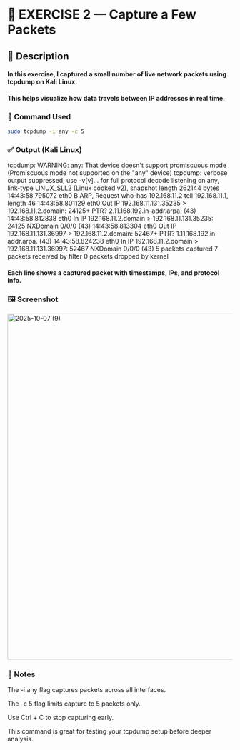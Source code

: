 # 📶 EXERCISE 2 — Capture a Few Packets
## 📘 Description

#### In this exercise, I captured a small number of live network packets using tcpdump on Kali Linux.
#### This helps visualize how data travels between IP addresses in real time.

### 🧩 Command Used
```bash
sudo tcpdump -i any -c 5
```

### ✅ Output (Kali Linux)
tcpdump: WARNING: any: That device doesn't support promiscuous mode
(Promiscuous mode not supported on the "any" device)
tcpdump: verbose output suppressed, use -v[v]... for full protocol decode
listening on any, link-type LINUX_SLL2 (Linux cooked v2), snapshot length 262144 bytes
14:43:58.795072 eth0  B   ARP, Request who-has 192.168.11.2 tell 192.168.11.1, length 46
14:43:58.801129 eth0  Out IP 192.168.11.131.35235 > 192.168.11.2.domain: 24125+ PTR? 2.11.168.192.in-addr.arpa. (43)
14:43:58.812838 eth0  In  IP 192.168.11.2.domain > 192.168.11.131.35235: 24125 NXDomain 0/0/0 (43)
14:43:58.813304 eth0  Out IP 192.168.11.131.36997 > 192.168.11.2.domain: 52467+ PTR? 1.11.168.192.in-addr.arpa. (43)
14:43:58.824238 eth0  In  IP 192.168.11.2.domain > 192.168.11.131.36997: 52467 NXDomain 0/0/0 (43)
5 packets captured
7 packets received by filter
0 packets dropped by kernel



#### Each line shows a captured packet with timestamps, IPs, and protocol info.

### 🖼️ Screenshot

<img width="1291" height="775" alt="2025-10-07 (9)" src="https://github.com/user-attachments/assets/dce79fca-2647-4505-ba84-f983ba3bdc30" />


### 🧠 Notes

The -i any flag captures packets across all interfaces.

The -c 5 flag limits capture to 5 packets only.

Use Ctrl + C to stop capturing early.

This command is great for testing your tcpdump setup before deeper analysis.
